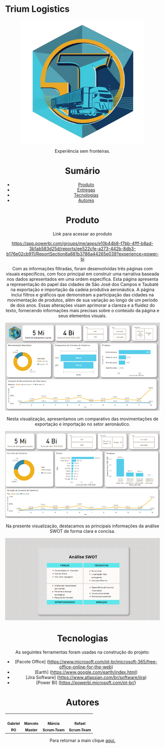 ﻿# Trium Logistics


<div align="center">
  <img src="./Logo.png" height="400" width="400"/>
<p align="center">Experiência sem fronteiras.</p>


# Sumário
  
   * [Produto](#produto)
   * [Entregas](#entregas)
   * [Tecnologias](#tecnologias)
   * [Autores](#autores)
  

# Produto
Link para acessar ao produto
  
https://app.powerbi.com/groups/me/apps/e10b44b8-f7bb-4fff-b8ad-3b1ab583d25d/reports/ee522cfe-a273-442b-8db3-b176e02cb911/ReportSection8a681b3786a44265e039?experience=power-bi
  
Com as informações filtradas, foram desenvolvidas três páginas com visuais específicos, com foco principal em construir uma narrativa baseada nos dados apresentados em uma ordem específica.
Esta página apresenta a representação do papel das cidades de São José dos Campos e Taubaté na exportação e importação da cadeia produtiva aeronáutica. A página inclui filtros e gráficos que demonstram a participação das cidades na movimentação de produtos, além de sua variação ao longo de um período de dois anos.
Essas alterações visam aprimorar a clareza e a fluidez do texto, fornecendo informações mais precisas sobre o conteúdo da página e seus elementos visuais.

<div align="center">
  <img src="./Documents/Image1.png"/>

Nesta visualização, apresentamos um comparativo das movimentações de exportação e importação no setor aeronáutico.
    
<div align="center">
  <img src="./Documents/Image2.png"/>
  
Na presente visualização, destacamos as principais informações da análise SWOT de forma clara e concisa.
  
<div align="center">
  <img src="./Documents/Image3.png"/>
  
# Tecnologias

As seguintes ferramentas foram usadas na construção do projeto:

- [Pacote Office] (https://www.microsoft.com/pt-br/microsoft-365/free-office-online-for-the-web)
- [Earth] (https://www.google.com/earth/index.html)
- [Jira Software] (https://www.atlassian.com/br/software/jira)
- [Power BI] (https://powerbi.microsoft.com/pt-br/)


# Autores

<table align="center">
  <tr>
     <td align="center"><a href="https://github.com/Gabriel-Martins-Gazaneo"><img src="https://avatars.githubusercontent.com/u/128657389?v=4" width="100px;" alt=""/>        <br /><sub><b>Gabriel<br>PO</b></sub></a><br /><a href="https://github.com/marcelouchoas/Trium-Logistics" title="PO"></a></td>    
    <td align="center"><a href="https://github.com/marcelouchoas"><img src="https://avatars.githubusercontent.com/u/56437644?v=4" width="100px;" alt=""/><br /><sub>        <b>Marcelo<br>Master</b></sub></a><br /><a href="https://github.com/marcelouchoas/Trium-Logistics" title="Master"></a></td>
    <td align="center"><a href="https://github.com/marciasoaresa"><img src="https://avatars.githubusercontent.com/u/129190035?v=4" width="100px;" alt=""/><br /><sub>       <b>Márcia<br>Scrum Team</b></sub></a><br /><a href="https://github.com/marcelouchoas/Trium-Logistics" title="Scrum Team"></a></td>    
    <td align="center"><a href="https://github.com/rafaslivka"><img src="https://avatars.githubusercontent.com/u/129512938?v=4" width="100px;" alt=""/><br /><sub>          <b>Rafael<br>Scrum Team</b></sub></a><br /><a href="https://github.com/marcelouchoas/Trium-Logistics" title="Scrum Team"></a></td> 
</table>

  
  Para retornar a main clique [aqui.](https://github.com/Trium-Logistics/Trium-Logistics/tree/main)
